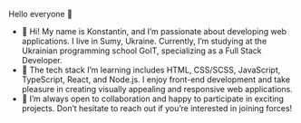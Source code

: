 Hello everyone 👋

- 👋 Hi! My name is Konstantin, and I’m passionate about developing web applications. I live in Sumy, Ukraine. Currently, I’m studying at the Ukrainian programming school GoIT, specializing as a Full Stack Developer.
- 🔭 The tech stack I’m learning includes HTML, CSS/SCSS, JavaScript, TypeScript, React, and Node.js. I enjoy front-end development and take pleasure in creating visually appealing and responsive web applications.
- 👯 I’m always open to collaboration and happy to participate in exciting projects. Don’t hesitate to reach out if you’re interested in joining forces!

<!--
**ConstantineKobushka/constantinekobushka** is a ✨ _special_ ✨ repository because its `README.md` (this file) appears on your GitHub profile.

Here are some ideas to get you started:

- 👋 Hi! My name is Konstantin, and I’m passionate about developing web applications. I live in Sumy, Ukraine. Currently, I’m studying at the Ukrainian programming school GoIT, specializing as a Full Stack Developer.
- 🔭 The tech stack I’m learning includes HTML, CSS/SCSS, JavaScript, TypeScript, React, and Node.js. I enjoy front-end development and take pleasure in creating visually appealing and responsive web applications.
- 👯 I’m always open to collaboration and happy to participate in exciting projects. Don’t hesitate to reach out if you’re interested in joining forces!
-->
